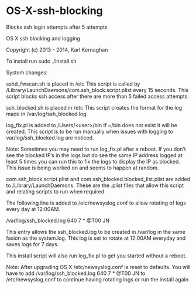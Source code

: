OS-X-ssh-blocking
=================

Blocks ssh login attempts after 5 attempts

OS X ssh blocking and logging

Copyright (c) 2013 - 2014, Karl Kernaghan

To install run sudo ./install.sh


System changes:

sshd_fwscan.sh is placed in /etc
This script is called by /Library/LaunchDaemons/com.ssh_block.script.plist
every 15 seconds. This script blocks ssh access after there are more than
5 failed access attempts.


ssh_blocked.sh is placed in /etc
This script creates the format for the log made in /var/log/ssh_blocked.log


log_fix.pl is added to /Users/\<user\>/bin
If ~/bin does not exist it will be created.
This script is to be run manually when issues with logging to var/log/ssh_blocked.log
are noticed. 

Note: Sometimes you may need to run log_fix.pl after a reboot. If you don’t see the blocked IP’s in the logs but do see the same IP address logged at least 5 times you can run this to fix the logs to display the IP as blocked. This issue is being worked on and seems to happen at random.


com.ssh_block.script.plist and com.ssh_blocked.blocked_list.plist
are added to /Library/LaunchDaemons. These are the .plist files that
allow this script and relating scripts to run when required.


The following line is added to /etc/newsyslog.conf to allow rotating of logs every 
day at 12:00AM. 

/var/log/ssh_blocked.log 640 7 * @T00 JN


This entry allows the ssh_blocked.log to be created in /var/log in the 
same fasion as the system.log. This log is set to rotate at 12:00AM 
everyday and saves logs for 7 days.


This install script will also run log_fix.pl to get you started without 
a reboot.

Note: After upgrading OS X /etc/newsyslog.conf is reset to defaults. 
You will have to add /var/log/ssh_blocked.log 640 7 * @T00 JN to 
/etc/newsyslog.conf to continue having rotating logs or run the install again.
